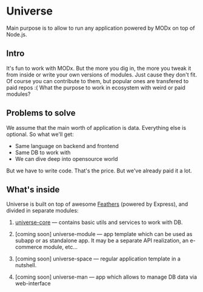 # Universe

Main purpose is to allow to run any application powered by MODx on top of Node.js.

## Intro
It's fun to work with MODx. But the more you dig in, the more you tweak it from inside or write your own versions of modules. Just cause they don\'t fit. Of course you can contribute to them, but popular ones are transfered to paid repos :( What the purpose to work in ecosystem with weird or paid modules?

## Problems to solve
We assume that the main worth of application is data. Everything else is optional. So what we'll get:
- Same language on backend and frontend
- Same DB to work with
- We can dive deep into opensource world

But we have to write code. That's the price. But we've already paid it a lot.

## What's inside
Universe is built on top of awesome [Feathers](http://feathersjs.com/) (powered by Express), and divided in separate modules:

1. [universe-core](https://github.com/indieDevelopments/universe-core) — contains basic utils and services to work with DB.

2. [coming soon] universe-module — app template which can be used as subapp or as standalone app. It may be a separate API realization, an e-commerce module, etc…

3. [coming soon] universe-space — regular application template in a nutshell.

4. [coming soon] universe-man — app which allows to manage DB data via web-interface




